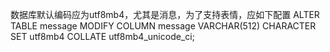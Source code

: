 数据库默认编码应为utf8mb4，尤其是消息，为了支持表情，应如下配置
ALTER TABLE message MODIFY COLUMN message VARCHAR(512) CHARACTER SET utf8mb4 COLLATE utf8mb4_unicode_ci;

